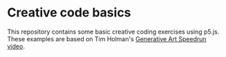 # Creative code basics

This repository contains some basic creative coding exercises using p5.js. These examples are based on Tim Holman's [Generative Art Speedrun video](https://www.youtube.com/watch?v=4Se0_w0ISYk).
